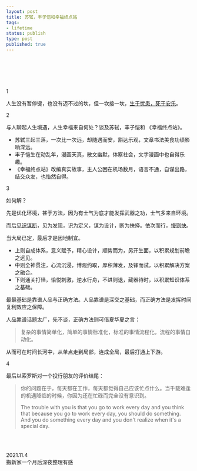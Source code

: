 ```yaml
--- 
layout: post
title: 苏轼，丰子恺和幸福终点站
tags: 
- lifetime
status: publish
type: post
published: true
---
```



<br>
<br>


<br>
<br>

1

人生没有暂停键，也没有迈不过的坎，但一坎接一坎，[生于忧患，死于安乐](https://www.wikiwand.com/en/Mencius_(book))。

2

与人聊起人生境遇，人生幸福来自何处？谈及苏轼，丰子恺和 《幸福终点站》。

* 苏轼三起三落，一次比一次远，却随遇而安，豁达乐观，文章书法美食功绩影响深远。
* 丰子恺生在动乱年，漫画天真，散文幽默，体察社会，文字漫画中也自得乐趣。
* 《幸福终点站》改编真实故事，主人公困在机场数月，语言不通，自谋出路，结交众友，也怡然自得。

3

如何解？

先是优化环境，甚于方法，因为有士气为底才能发挥武器之功，士气多来自环境。

而后[见识谋断](https://www.ckmao.pro/)，见为发现，识为定义，谋为设计，断为抉择。依次而行，[慢则快](https://so.gushiwen.cn/mingju/juv_e8562abf41f6.aspx)。

当大局已定，最后才是因地制宜。

* 上则自成体系，意义赋予，精心设计，顺势而为，另开生面，以积累规划前瞻之远见。
* 中则全神贯注，心流沉浸，博观约取，厚积薄发，及锋而试，以积累解决方案之融合。
* 下则通关打怪，愉悦刺激，逆水行舟，不进则退，藏器待时，以积累知识体系之基础。

最最基础是靠谱人品与正确方法。人品靠谱是深交之基础，而正确方法是发挥时间复利效应之保障。

人品靠谱话题太广，先不谈，正确方法则可借夏华夏之言：

> 复杂的事情简单化，简单的事情标准化，标准的事情流程化，流程的事情自动化。

从而可在时间长河中，从单点走到局部，连成全局，最后打通上下游。

4

最后以索罗斯对一个投行朋友的评价结尾：

> 你的问题在于，每天都在工作，每天都觉得自己应该忙点什么。当千载难逢的机遇降临的时候，你因为还在忙碌而完全没有意识到。
> 
> The trouble with you is that you go to work every day and you think that because you go to work every day, you should do something. And you do something every day and you don't realize when it's a special day.


<br>
<br>


2021.11.4 <br>
搬新家一个月后深夜整理有感
 <br>
 <br>





